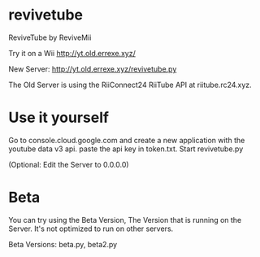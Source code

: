 # revivetube
ReviveTube by ReviveMii

Try it on a Wii http://yt.old.errexe.xyz/

New Server: http://yt.old.errexe.xyz/revivetube.py

The Old Server is using the RiiConnect24 RiiTube API at riitube.rc24.xyz.

# Use it yourself
Go to console.cloud.google.com and create a new application with the youtube data v3 api. paste the api key in token.txt. Start revivetube.py

(Optional: Edit the Server to 0.0.0.0)

# Beta

You can try using the Beta Version, The Version that is running on the Server. It's not optimized to run on other servers.

Beta Versions: beta.py, beta2.py
